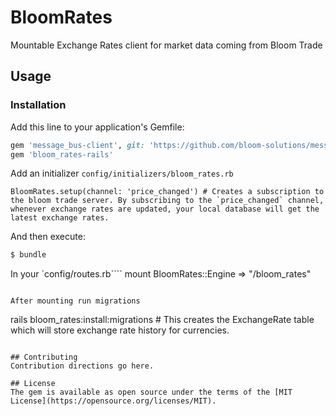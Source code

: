 # BloomRates
Mountable Exchange Rates client for market data coming from Bloom Trade

## Usage

### Installation

Add this line to your application's Gemfile:

```ruby
gem 'message_bus-client', git: 'https://github.com/bloom-solutions/message_bus-client', ref: 'bloom_changes'
gem 'bloom_rates-rails'
```

Add an initializer `config/initializers/bloom_rates.rb`

```
BloomRates.setup(channel: 'price_changed') # Creates a subscription to the bloom trade server. By subscribing to the `price_changed` channel, whenever exchange rates are updated, your local database will get the latest exchange rates.
```

And then execute:
```bash
$ bundle
```

In your `config/routes.rb````
mount BloomRates::Engine => "/bloom_rates"
```

After mounting run migrations

```
rails bloom_rates:install:migrations # This creates the ExchangeRate table which will store exchange rate history for currencies.
```

## Contributing
Contribution directions go here.

## License
The gem is available as open source under the terms of the [MIT License](https://opensource.org/licenses/MIT).
